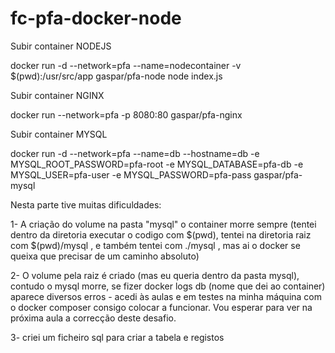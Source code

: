 # fc-pfa-docker-node

Subir container NODEJS

docker run -d --network=pfa --name=nodecontainer -v $(pwd):/usr/src/app gaspar/pfa-node node index.js

Subir container NGINX

docker run --network=pfa -p 8080:80 gaspar/pfa-nginx

Subir container MYSQL

docker run -d --network=pfa --name=db --hostname=db -e MYSQL_ROOT_PASSWORD=pfa-root -e MYSQL_DATABASE=pfa-db -e MYSQL_USER=pfa-user -e MYSQL_PASSWORD=pfa-pass gaspar/pfa-mysql

Nesta parte tive muitas dificuldades:

1- A criação do volume na pasta "mysql" o container morre sempre (tentei dentro da diretoria executar o codigo com $(pwd), tentei na diretoria raiz com $(pwd)/mysql , e também tentei com ./mysql , mas ai o docker se queixa que precisar de um caminho absoluto)

2- O volume pela raiz é criado (mas eu queria dentro da pasta mysql), contudo o mysql morre, se fizer docker logs db (nome que dei ao container) aparece diversos erros - acedi às aulas e em testes na minha máquina com o docker composer consigo colocar a funcionar.
Vou esperar para ver na próxima aula a correcção deste desafio.

3- criei um ficheiro sql para criar a tabela e registos